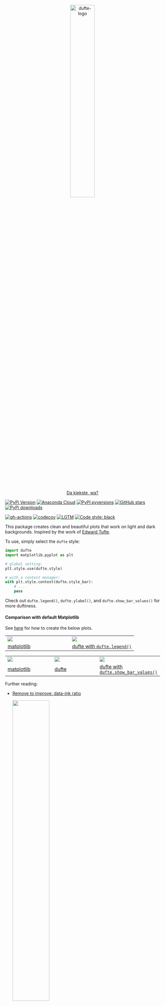 <p align="center">
  <a href="https://github.com/nschloe/dufte"><img alt="dufte-logo" src="https://nschloe.github.io/dufte/logo.svg" width="40%"></a>
  <p align="center"><a href="https://en.wikipedia.org/wiki/Berlin_German">Da kiekste, wa?</a></p>
</p>

[![PyPi Version](https://img.shields.io/pypi/v/dufte.svg?style=flat-square)](https://pypi.org/project/dufte/)
[![Anaconda Cloud](https://anaconda.org/conda-forge/dufte/badges/version.svg?=style=flat-square)](https://anaconda.org/conda-forge/dufte/)
[![PyPI pyversions](https://img.shields.io/pypi/pyversions/dufte.svg?style=flat-square)](https://pypi.org/project/dufte/)
[![GitHub stars](https://img.shields.io/github/stars/nschloe/dufte.svg?logo=github&label=Stars&logoColor=white&style=flat-square)](https://github.com/nschloe/dufte)
[![PyPi downloads](https://img.shields.io/pypi/dm/dufte.svg?style=flat-square)](https://pypistats.org/packages/dufte)

[![gh-actions](https://img.shields.io/github/workflow/status/nschloe/dufte/ci?style=flat-square)](https://github.com/nschloe/dufte/actions?query=workflow%3Aci)
[![codecov](https://img.shields.io/codecov/c/github/nschloe/dufte.svg?style=flat-square)](https://codecov.io/gh/nschloe/dufte)
[![LGTM](https://img.shields.io/lgtm/grade/python/github/nschloe/dufte.svg?style=flat-square)](https://lgtm.com/projects/g/nschloe/dufte)
[![Code style: black](https://img.shields.io/badge/code%20style-black-000000.svg?style=flat-square)](https://github.com/psf/black)

This package creates clean and beautiful plots that work on light and dark backgrounds.
Inspired by the work of [Edward Tufte](https://en.wikipedia.org/wiki/Edward_Tufte).

To use, simply select the `dufte` style:
```python
import dufte
import matplotlib.pyplot as plt

# global setting:
plt.style.use(dufte.style)

# with a context manager:
with plt.style.context(dufte.style_bar):
    # ...
    pass
```

Check out `dufte.legend()`, `dufte.ylabel()`, and `dufte.show_bar_values()` for more
duftiness.

#### Comparison with default Matplotlib

See [here](tests/create_comparison.py) for how to create the below plots.

<a href="tests/create_comparison.py">
<table width="100%">
  <tr>
  <td width="50%"><img src="https://nschloe.github.io/dufte/ex1-mpl.svg"/></td>
  <td width="50%"><img src="https://nschloe.github.io/dufte/ex1-dufte.svg"/></td>
  </tr>
  <tr>
    <td>matplotlib</td>
    <td>dufte with <code>dufte.legend()</code></td>
  </tr>
</table>
</a>

<a href="tests/create_comparison.py">
<table width="100%">
  <tr>
  <td width="33%"><img src="https://nschloe.github.io/dufte/bars-mpl.svg"/></td>
  <td width="33%"><img src="https://nschloe.github.io/dufte/bars-dufte1.svg"/></td>
  <td width="33%"><img src="https://nschloe.github.io/dufte/bars-dufte2.svg"/></td>
  </tr>
  <tr>
    <td>matplotlib</td>
    <td>dufte</td>
    <td>dufte with <code>dufte.show_bar_values()</code></td>
  </tr>
</table>
</a>

Further reading:

 * [Remove to improve: data-ink ratio](https://www.darkhorseanalytics.com/blog/data-looks-better-naked)

   <img src="https://nschloe.github.io/dufte/data-ink.webp" width="50%"/>

 * [Remove to improve: Line Graph Edition](https://youtu.be/bDbJBWvonVI)
 * [Show the Data - Maximize the Data Ink Ratio](https://youtu.be/pCp0a5_YIWE)
 * [Randal S. Olson's blog entry](http://www.randalolson.com/2014/06/28/how-to-make-beautiful-data-visualizations-in-python-with-matplotlib/)
 * [prettyplotlib](https://github.com/olgabot/prettyplotlib)
 * [Wikipedia: Chartjunk](https://en.wikipedia.org/wiki/Chartjunk)

Projects using dufte:

 * [perfplot](https://github.com/nschloe/perfplot)
 * [stargraph](https://github.com/nschloe/stargraph)


### Background
[![xdoc](https://img.shields.io/badge/Rendered%20with-xdoc-f2eecb?style=flat-square)](https://chrome.google.com/webstore/detail/xdoc/anidddebgkllnnnnjfkmjcaallemhjee)

The position $`x_i`$ of the line annotations is computed as the solution of a
non-negative least-squares problem
```math
\begin{align}
\frac{1}{2}\sum_i (x_i - t_i)^2 \to \min_x,\\
(x_i - x_j)^2 \ge a^2 \quad \forall i,j.
\end{align}
```
where $`a`$ is the minimum distance between two entries and $`t_i`$ is the target
position.


### Testing

To run the dufte unit tests, check out this repository and type
```
pytest
```

